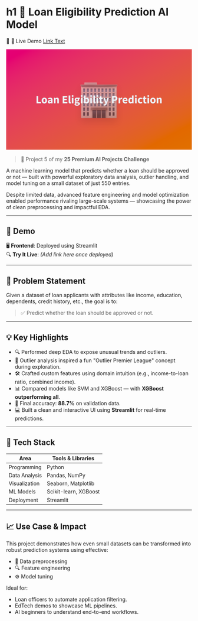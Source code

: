 # h1 🏦 Loan Eligibility Prediction AI Model

🔗 🚀 Live Demo 
[Link Text](20scorepredictorbyzaidnaeem.streamlit.app)


![screenshot](gitimg.png)

> 📍 Project 5 of my **25 Premium AI Projects Challenge**

A machine learning model that predicts whether a loan should be approved or not — built with powerful exploratory data analysis, outlier handling, and model tuning on a small dataset of just 550 entries.

Despite limited data, advanced feature engineering and model optimization enabled performance rivaling large-scale systems — showcasing the power of clean preprocessing and impactful EDA.

---

## 🚀 Demo

🖥️ **Frontend**: Deployed using Streamlit  
🔍 **Try It Live**: *(Add link here once deployed)*

---

## 📌 Problem Statement

Given a dataset of loan applicants with attributes like income, education, dependents, credit history, etc., the goal is to:

> ✅ Predict whether the loan should be approved or not.

---

## 💡 Key Highlights

- 🔍 Performed deep EDA to expose unusual trends and outliers.
- 🏏 Outlier analysis inspired a fun "Outlier Premier League" concept during exploration.
- 🛠️ Crafted custom features using domain intuition (e.g., income-to-loan ratio, combined income).
- 📊 Compared models like SVM and XGBoost — with **XGBoost outperforming all**.
- 🌟 Final accuracy: **88.7%** on validation data.
- 💻 Built a clean and interactive UI using **Streamlit** for real-time predictions.

---

## 🧠 Tech Stack

| Area              | Tools & Libraries                         |
|-------------------|-------------------------------------------|
| Programming       | Python                                    |
| Data Analysis     | Pandas, NumPy                             |
| Visualization     | Seaborn, Matplotlib                       |
| ML Models         | Scikit-learn, XGBoost                     |
| Deployment        | Streamlit                                 |

---

## 📈 Use Case & Impact

This project demonstrates how even small datasets can be transformed into robust prediction systems using effective:

- 🔧 Data preprocessing
- 🔍 Feature engineering
- ⚙️ Model tuning

Ideal for:
- Loan officers to automate application filtering.
- EdTech demos to showcase ML pipelines.
- AI beginners to understand end-to-end workflows.
